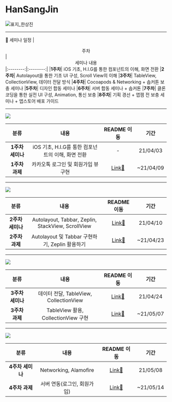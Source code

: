 # HanSangJin
![표지_한상진](https://user-images.githubusercontent.com/60260284/113490342-36fead00-9504-11eb-95f4-02d51a4c6ed3.png)
<hr>

:date: 세미나 일정
|  <center>주차</center> |  <center>세미나 내용</center>
|:--------:|:--------:|
|**1주차**| iOS 기초, H.I.G를 통한 컴포넌트의 이해, 화면 전환
|**2주차**| Autolayout을 통한 기초 UI 구성, Scroll View의 이해
|**3주차**| TableView, CollectionView, 데이터 전달 방식
|**4주차**| Cocoapods & Networking + 솝커톤 보충 세미나
|**5주차**| 디자인 합동 세미나
|**6주차**| 서버 합동 세미나 + 솝커톤
|**7주차**| 클론 코딩을 통한 실전 UI 구성, Animation, 통신 보충
|**8주차**| 기획 경선 + 앱잼 전 보충 세미나 + 앱스토어 배포 가이드
<hr>
<img src="https://user-images.githubusercontent.com/70688424/114612335-fc073100-9cdc-11eb-8f81-3222e3c27125.png">
  
|  <center>분류</center> |  <center>내용</center> |  <center>README 이동</center> |  <center>기간</center> 
|:--------:|:--------:|:--------:|:--------:|
|**1주차 세미나**|iOS 기초, H.I.G를 통한 컴포넌트의 이해, 화면 전환|-|21/04/03
|**1주차 과제**|카카오톡 로그인 및 회원가입 뷰 구현|[Link🍎](https://github.com/28th-BE-SOPT-iOS-Part/HanSangJin/blob/main/Assignment_README/1%EC%A3%BC%EC%B0%A8%20README.md)|~21/04/09
<hr>
<img src="https://user-images.githubusercontent.com/70688424/114612173-c104fd80-9cdc-11eb-9fe1-3ef0c2a2ddc6.png">

|  <center>분류</center> |  <center>내용</center> |  <center>README 이동</center> |  <center>기간</center> 
|:--------:|:--------:|:--------:|:--------:|
|**2주차 세미나**|Autolayout, Tabbar, Zeplin, StackView, ScrollView|[Link🍎](https://github.com/28th-BE-SOPT-iOS-Part/HanSangJin/blob/main/Seminar_README/2%EC%A3%BC%EC%B0%A8%20README.md)|21/04/10
|**2주차 과제**|Autolayout 및 Tabbar 구현하기, Zeplin 활용하기|[Link🍎](https://github.com/28th-BE-SOPT-iOS-Part/HanSangJin/blob/main/Assignment_README/2%EC%A3%BC%EC%B0%A8%20README.md)|~21/04/23
<hr>
<img src="https://user-images.githubusercontent.com/70688424/117505901-c265d500-afbf-11eb-97e3-aa71b6d67460.jpg">

|  <center>분류</center> |  <center>내용</center> |  <center>README 이동</center> |  <center>기간</center> 
|:--------:|:--------:|:--------:|:--------:|
|**3주차 세미나**|데이터 전달, TableView, CollectionView|[Link🍎](https://github.com/28th-BE-SOPT-iOS-Part/HanSangJin/blob/main/Seminar_README/3%EC%A3%BC%EC%B0%A8%20README.md)|21/04/24
|**3주차 과제**|TableView 활용, CollectionView 구현|[Link🍎](https://github.com/28th-BE-SOPT-iOS-Part/HanSangJin/blob/main/Assignment_README/3%EC%A3%BC%EC%B0%A8%20README.md)|~21/05/07
<hr>
<img src="https://user-images.githubusercontent.com/70688424/118406817-7f3eec80-b6b8-11eb-81c0-4a4748e37654.jpg">

|  <center>분류</center> |  <center>내용</center> |  <center>README 이동</center> |  <center>기간</center> 
|:--------:|:--------:|:--------:|:--------:|
|**4주차 세미나**|Networking, Alamofire|[Link🍎](https://github.com/28th-BE-SOPT-iOS-Part/HanSangJin/blob/main/Seminar_README/4%EC%A3%BC%EC%B0%A8%20README.md)|21/05/08
|**4주차 과제**|서버 연동(로그인, 회원가입)|[Link🍎](https://github.com/28th-BE-SOPT-iOS-Part/HanSangJin/blob/main/Assignment_README/4%EC%A3%BC%EC%B0%A8%20README.md)|~21/05/14

